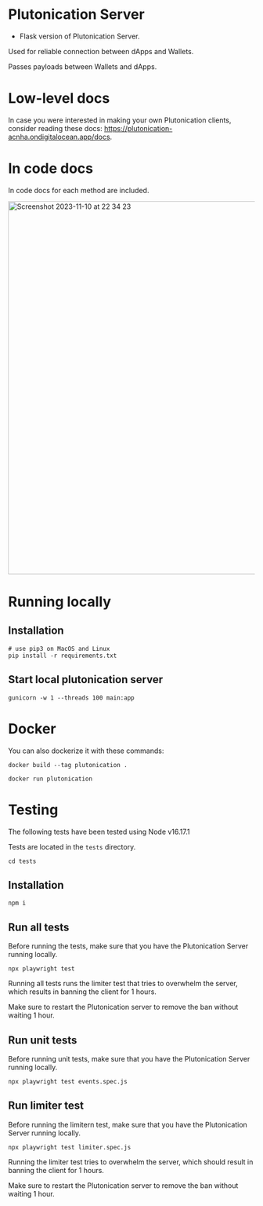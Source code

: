 # Plutonication Server

- Flask version of Plutonication Server.

Used for reliable connection between dApps and Wallets.

Passes payloads between Wallets and dApps.

# Low-level docs

In case you were interested in making your own Plutonication clients, consider reading these docs: https://plutonication-acnha.ondigitalocean.app/docs.

# In code docs

In code docs for each method are included.

<img width="760" alt="Screenshot 2023-11-10 at 22 34 23" src="https://github.com/RostislavLitovkin/PlutonicationServer/assets/77352013/0489922d-b27b-4a19-98c7-4a3e8af1a731">

# Running locally

## Installation
```
# use pip3 on MacOS and Linux
pip install -r requirements.txt
```

## Start local plutonication server
```
gunicorn -w 1 --threads 100 main:app
```

# Docker
You can also dockerize it with these commands:

```
docker build --tag plutonication .

docker run plutonication
```

# Testing
The following tests have been tested using Node v16.17.1

Tests are located in the `tests` directory.
```
cd tests
```

## Installation
```
npm i
```

## Run all tests
Before running the tests, make sure that you have the Plutonication Server running locally.

```
npx playwright test
```

Running all tests runs the limiter test that tries to overwhelm the server, which results in banning the client for 1 hours.

Make sure to restart the Plutonication server to remove the ban without waiting 1 hour.

## Run unit tests
Before running unit tests, make sure that you have the Plutonication Server running locally.

```
npx playwright test events.spec.js
```

## Run limiter test
Before running the limitern test, make sure that you have the Plutonication Server running locally.

```
npx playwright test limiter.spec.js
```

Running the limiter test tries to overwhelm the server, which should result in banning the client for 1 hours.

Make sure to restart the Plutonication server to remove the ban without waiting 1 hour.
